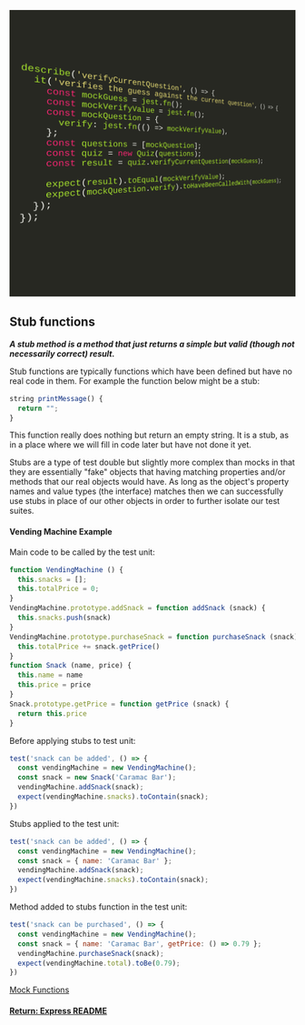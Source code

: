 ![stubsJest](../img/stubsJest.png)

## Stub functions

___A stub method is a method that just returns a simple but valid (though not necessarily correct) result.___

Stub functions are typically functions which have been defined but have no real code in them. For example the function below might be a stub:
```js
string printMessage() {
  return "";
}
```
This function really does nothing but return an empty string. It is a stub, as in a place where we will fill in code later but have not done it yet.

Stubs are a type of test double but slightly more complex than mocks in that they are essentially "fake" objects that having matching properties and/or methods that our real objects would have. As long as the object's property names and value types (the interface) matches then we can successfully use stubs in place of our other objects in order to further isolate our test suites.

#### Vending Machine Example
Main code to be called by the test unit:
```js
function VendingMachine () {
  this.snacks = [];
  this.totalPrice = 0;
}
VendingMachine.prototype.addSnack = function addSnack (snack) {
  this.snacks.push(snack)
}
VendingMachine.prototype.purchaseSnack = function purchaseSnack (snack) {
  this.totalPrice += snack.getPrice()
}
function Snack (name, price) {
  this.name = name
  this.price = price
}
Snack.prototype.getPrice = function getPrice (snack) {
  return this.price
}
```
Before applying stubs to test unit:
```js
test('snack can be added', () => {
  const vendingMachine = new VendingMachine();
  const snack = new Snack('Caramac Bar');
  vendingMachine.addSnack(snack);
  expect(vendingMachine.snacks).toContain(snack);
})
```
Stubs applied to the test unit:
```js
test('snack can be added', () => {
  const vendingMachine = new VendingMachine();
  const snack = { name: 'Caramac Bar' };
  vendingMachine.addSnack(snack);
  expect(vendingMachine.snacks).toContain(snack);
})
```
Method added to stubs function in the test unit:
```js
test('snack can be purchased', () => {
  const vendingMachine = new VendingMachine();
  const snack = { name: 'Caramac Bar', getPrice: () => 0.79 };
  vendingMachine.purchaseSnack(snack);
  expect(vendingMachine.total).toBe(0.79);
})
```

[Mock Functions](https://facebook.github.io/jest/docs/en/mock-function-api.html)

#### [Return: Express README](../README.md)
